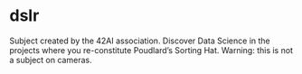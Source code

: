 # dslr
Subject created by the 42AI association. Discover Data Science in the projects where you re-constitute Poudlard’s Sorting Hat. Warning: this is not a subject on cameras.
